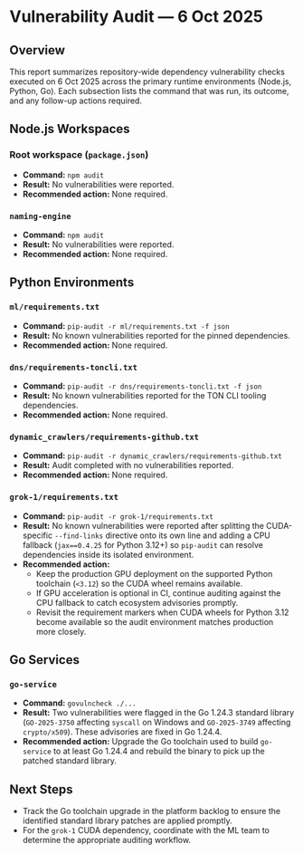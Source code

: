 # Vulnerability Audit — 6 Oct 2025

## Overview

This report summarizes repository-wide dependency vulnerability checks executed
on 6 Oct 2025 across the primary runtime environments (Node.js, Python, Go).
Each subsection lists the command that was run, its outcome, and any follow-up
actions required.

## Node.js Workspaces

### Root workspace (`package.json`)

- **Command:** `npm audit`
- **Result:** No vulnerabilities were reported.
- **Recommended action:** None required.

### `naming-engine`

- **Command:** `npm audit`
- **Result:** No vulnerabilities were reported.
- **Recommended action:** None required.

## Python Environments

### `ml/requirements.txt`

- **Command:** `pip-audit -r ml/requirements.txt -f json`
- **Result:** No known vulnerabilities reported for the pinned dependencies.
- **Recommended action:** None required.

### `dns/requirements-toncli.txt`

- **Command:** `pip-audit -r dns/requirements-toncli.txt -f json`
- **Result:** No known vulnerabilities reported for the TON CLI tooling
  dependencies.
- **Recommended action:** None required.

### `dynamic_crawlers/requirements-github.txt`

- **Command:** `pip-audit -r dynamic_crawlers/requirements-github.txt`
- **Result:** Audit completed with no vulnerabilities reported.
- **Recommended action:** None required.

### `grok-1/requirements.txt`

- **Command:** `pip-audit -r grok-1/requirements.txt`
- **Result:** No known vulnerabilities were reported after splitting the
  CUDA-specific `--find-links` directive onto its own line and adding a CPU
  fallback (`jax==0.4.25` for Python 3.12+) so `pip-audit` can resolve
  dependencies inside its isolated environment.
- **Recommended action:**
  - Keep the production GPU deployment on the supported Python toolchain
    (`<3.12`) so the CUDA wheel remains available.
  - If GPU acceleration is optional in CI, continue auditing against the CPU
    fallback to catch ecosystem advisories promptly.
  - Revisit the requirement markers when CUDA wheels for Python 3.12 become
    available so the audit environment matches production more closely.

## Go Services

### `go-service`

- **Command:** `govulncheck ./...`
- **Result:** Two vulnerabilities were flagged in the Go 1.24.3 standard library
  (`GO-2025-3750` affecting `syscall` on Windows and `GO-2025-3749` affecting
  `crypto/x509`). These advisories are fixed in Go 1.24.4.
- **Recommended action:** Upgrade the Go toolchain used to build `go-service` to
  at least Go 1.24.4 and rebuild the binary to pick up the patched standard
  library.

## Next Steps

- Track the Go toolchain upgrade in the platform backlog to ensure the
  identified standard library patches are applied promptly.
- For the `grok-1` CUDA dependency, coordinate with the ML team to determine the
  appropriate auditing workflow.

